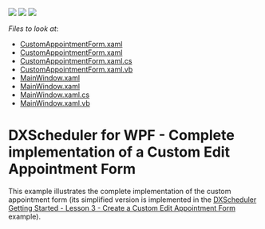 <!-- default badges list -->
![](https://img.shields.io/endpoint?url=https://codecentral.devexpress.com/api/v1/VersionRange/128656238/15.1.3%2B)
[![](https://img.shields.io/badge/Open_in_DevExpress_Support_Center-FF7200?style=flat-square&logo=DevExpress&logoColor=white)](https://supportcenter.devexpress.com/ticket/details/E3374)
[![](https://img.shields.io/badge/📖_How_to_use_DevExpress_Examples-e9f6fc?style=flat-square)](https://docs.devexpress.com/GeneralInformation/403183)
<!-- default badges end -->
<!-- default file list -->
*Files to look at*:

* [CustomAppointmentForm.xaml](./CS/CustomAppointmentForm.xaml)
* [CustomAppointmentForm.xaml](./CS/CustomAppointmentForm.xaml)
* [CustomAppointmentForm.xaml.cs](./CS/CustomAppointmentForm.xaml.cs)
* [CustomAppointmentForm.xaml.vb](./CS/CustomAppointmentForm.xaml.vb)
* [MainWindow.xaml](./CS/MainWindow.xaml)
* [MainWindow.xaml](./CS/MainWindow.xaml)
* [MainWindow.xaml.cs](./CS/MainWindow.xaml.cs)
* [MainWindow.xaml.vb](./CS/MainWindow.xaml.vb)
<!-- default file list end -->
# DXScheduler for WPF - Complete implementation of a Custom Edit Appointment Form


<p>This example illustrates the complete implementation of the custom appointment form (its simplified version is implemented in the <a href="https://www.devexpress.com/Support/Center/p/E2499">DXScheduler Getting Started - Lesson 3 - Create a Custom Edit Appointment Form</a> example).</p>

<br/>


